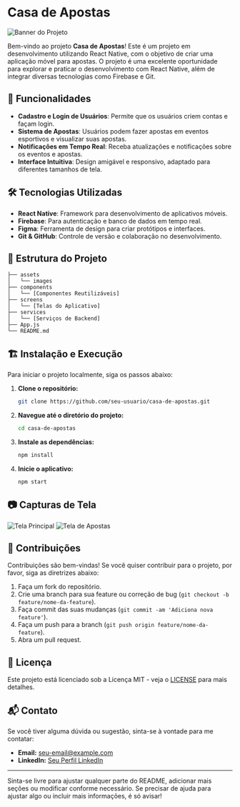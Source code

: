 # Casa de Apostas

![Banner do Projeto](link-para-sua-imagem-de-banner)

Bem-vindo ao projeto **Casa de Apostas**! Este é um projeto em desenvolvimento utilizando React Native, com o objetivo de criar uma aplicação móvel para apostas. O projeto é uma excelente oportunidade para explorar e praticar o desenvolvimento com React Native, além de integrar diversas tecnologias como Firebase e Git.

## 🚀 Funcionalidades

- **Cadastro e Login de Usuários**: Permite que os usuários criem contas e façam login.
- **Sistema de Apostas**: Usuários podem fazer apostas em eventos esportivos e visualizar suas apostas.
- **Notificações em Tempo Real**: Receba atualizações e notificações sobre os eventos e apostas.
- **Interface Intuitiva**: Design amigável e responsivo, adaptado para diferentes tamanhos de tela.

## 🛠 Tecnologias Utilizadas

- **React Native**: Framework para desenvolvimento de aplicativos móveis.
- **Firebase**: Para autenticação e banco de dados em tempo real.
- **Figma**: Ferramenta de design para criar protótipos e interfaces.
- **Git & GitHub**: Controle de versão e colaboração no desenvolvimento.

## 📂 Estrutura do Projeto

```plaintext
├── assets
│   └── images
├── components
│   └── [Componentes Reutilizáveis]
├── screens
│   └── [Telas do Aplicativo]
├── services
│   └── [Serviços de Backend]
├── App.js
└── README.md
```

## 🏗 Instalação e Execução

Para iniciar o projeto localmente, siga os passos abaixo:

1. **Clone o repositório:**
   ```bash
   git clone https://github.com/seu-usuario/casa-de-apostas.git
   ```
   
2. **Navegue até o diretório do projeto:**
   ```bash
   cd casa-de-apostas
   ```

3. **Instale as dependências:**
   ```bash
   npm install
   ```

4. **Inicie o aplicativo:**
   ```bash
   npm start
   ```

## 📷 Capturas de Tela

![Tela Principal](link-para-sua-imagem-tela-principal)
![Tela de Apostas](link-para-sua-imagem-tela-apostas)

## 🤝 Contribuições

Contribuições são bem-vindas! Se você quiser contribuir para o projeto, por favor, siga as diretrizes abaixo:

1. Faça um fork do repositório.
2. Crie uma branch para sua feature ou correção de bug (`git checkout -b feature/nome-da-feature`).
3. Faça commit das suas mudanças (`git commit -am 'Adiciona nova feature'`).
4. Faça um push para a branch (`git push origin feature/nome-da-feature`).
5. Abra um pull request.

## 📜 Licença

Este projeto está licenciado sob a Licença MIT - veja o [LICENSE](LICENSE) para mais detalhes.

## 📬 Contato

Se você tiver alguma dúvida ou sugestão, sinta-se à vontade para me contatar:

- **Email:** seu-email@example.com
- **LinkedIn:** [Seu Perfil LinkedIn](link-para-seu-perfil-linkedin)

---

Sinta-se livre para ajustar qualquer parte do README, adicionar mais seções ou modificar conforme necessário. Se precisar de ajuda para ajustar algo ou incluir mais informações, é só avisar!
